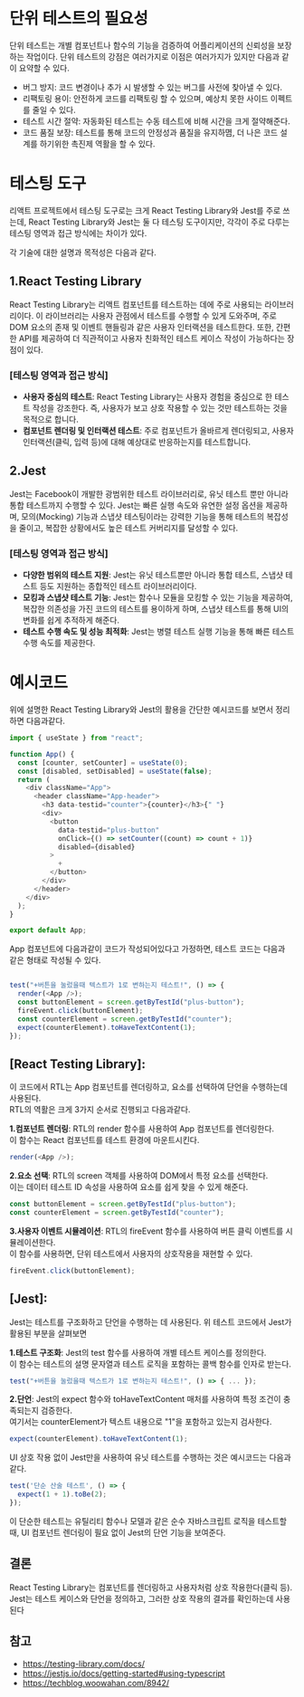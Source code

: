 # 단위 테스트의 필요성 

단위 테스트는 개별 컴포넌트나 함수의 기능을 검증하여 어플리케이션의 신뢰성을 보장하는 작업이다.
단위 테스트의 강점은 여러가지로 이점은 여러가지가 있지만 다음과 같이 요약할 수 있다.

* 버그 방지: 코드 변경이나 추가 시 발생할 수 있는 버그를 사전에 찾아낼 수 있다.
* 리팩토링 용이: 안전하게 코드를 리팩토링 할 수 있으며, 예상치 못한 사이드 이펙트를 줄일 수 있다.
* 테스트 시간 절약: 자동화된 테스트는 수동 테스트에 비해 시간을 크게 절약해준다.
* 코드 품질 보장: 테스트를 통해 코드의 안정성과 품질을 유지하몀, 더 나은 코드 설계를 하기위한 촉진제 역활을 할 수 있다.

# 테스팅 도구

리액트 프로젝트에서 테스팅 도구로는 크게 React Testing Library와 Jest를 주로 쓰는데, 
React Testing Library와 Jest는 둘 다 테스팅 도구이지만, 각각이 주로 다루는 테스팅 영역과 접근 방식에는 차이가 있다.

각 기술에 대한 설명과 목적성은 다음과 같다. 

## 1.React Testing Library
React Testing Library는 리액트 컴포넌트를 테스트하는 데에 주로 사용되는 라이브러리이다. 
이 라이브러리는 사용자 관점에서 테스트를 수행할 수 있게 도와주며, 주로 DOM 요소의 존재 및 이벤트 핸들링과 같은 사용자 인터랙션을 테스트한다. 
또한, 간편한 API를 제공하여 더 직관적이고 사용자 친화적인 테스트 케이스 작성이 가능하다는 장점이 있다.

### [테스팅 영역과 접근 방식]

* <strong>사용자 중심의 테스트</strong>: React Testing Library는 사용자 경험을 중심으로 한 테스트 작성을 강조한다. 즉, 사용자가 보고 상호 작용할 수 있는 것만 테스트하는 것을 목적으로 합니다.
* <strong>컴포넌트 렌더링 및 인터랙션 테스트</strong>: 주로 컴포넌트가 올바르게 렌더링되고, 사용자 인터랙션(클릭, 입력 등)에 대해 예상대로 반응하는지를 테스트합니다.

## 2.Jest
Jest는 Facebook이 개발한 광범위한 테스트 라이브러리로, 유닛 테스트 뿐만 아니라 통합 테스트까지 수행할 수 있다.
Jest는 빠른 실행 속도와 유연한 설정 옵션을 제공하며, 모의(Mocking) 기능과 스냅샷 테스팅이라는 강력한 기능을 통해 테스트의 복잡성을 줄이고, 복잡한 상황에서도 높은 테스트 커버리지를 달성할 수 있다.

### [테스팅 영역과 접근 방식]

* <strong>다양한 범위의 테스트 지원</strong>: Jest는 유닛 테스트뿐만 아니라 통합 테스트, 스냅샷 테스트 등도 지원하는 종합적인 테스트 라이브러리이다.
* <strong>모킹과 스냅샷 테스트 기능</strong>: Jest는 함수나 모듈을 모킹할 수 있는 기능을 제공하여, 복잡한 의존성을 가진 코드의 테스트를 용이하게 하며, 스냅샷 테스트를 통해 UI의 변화를 쉽게 추적하게 해준다.
* <strong>테스트 수행 속도 및 성능 최적화</strong>: Jest는 병렬 테스트 실행 기능을 통해 빠른 테스트 수행 속도를 제공한다.

# 예시코드

위에 설명한 React Testing Library와 Jest의 활용을 간단한 예시코드를 보면서 정리하면 다음과같다. 

```javascript
import { useState } from "react";

function App() {
  const [counter, setCounter] = useState(0);
  const [disabled, setDisabled] = useState(false);
  return (
    <div className="App">
      <header className="App-header">
        <h3 data-testid="counter">{counter}</h3>{" "}
        <div>
          <button
            data-testid="plus-button"
            onClick={() => setCounter((count) => count + 1)}
            disabled={disabled}
          >
            +
          </button>
        </div>
      </header>
    </div>
  );
}

export default App;
```

App 컴포넌트에 다음과같이 코드가 작성되어있다고 가정하면,
테스트 코드는 다음과 같은 형태로 작성될 수 있다.

```javascript

test("+버튼을 눌렀을때 텍스트가 1로 변하는지 테스트!", () => {
  render(<App />);
  const buttonElement = screen.getByTestId("plus-button");
  fireEvent.click(buttonElement);
  const counterElement = screen.getByTestId("counter");
  expect(counterElement).toHaveTextContent(1); 
});
```

## [React Testing Library]:
이 코드에서 RTL는 App 컴포넌트를 렌더링하고, 요소를 선택하여 단언을 수행하는데 사용된다.<br/>
RTL의 역활은 크게 3가지 순서로 진행되고 다음과같다.

<strong>1.컴포넌트 렌더링</strong>: RTL의 render 함수를 사용하여 App 컴포넌트를 렌더링한다.<br/>
이 함수는 React 컴포넌트를 테스트 환경에 마운트시킨다.
  
```javascript
render(<App />);
```

<strong>2.요소 선택</strong>: RTL의 screen 객체를 사용하여 DOM에서 특정 요소를 선택한다.<br/> 
이는 데이터 테스트 ID 속성을 사용하여 요소를 쉽게 찾을 수 있게 해준다.
  
```javascript
const buttonElement = screen.getByTestId("plus-button");
const counterElement = screen.getByTestId("counter");
```

<strong>3.사용자 이벤트 시뮬레이션</strong>: RTL의 fireEvent 함수를 사용하여 버튼 클릭 이벤트를 시뮬레이션한다.<br/>
이 함수를 사용하면, 단위 테스트에서 사용자의 상호작용을 재현할 수 있다.
  
```javascript
fireEvent.click(buttonElement);
```

## [Jest]:
Jest는 테스트를 구조화하고 단언을 수행하는 데 사용된다. 위 테스트 코드에서 Jest가 활용된 부분을 살펴보면

<strong>1.테스트 구조화</strong>: Jest의 test 함수를 사용하여 개별 테스트 케이스를 정의한다. <br/>
이 함수는 테스트의 설명 문자열과 테스트 로직을 포함하는 콜백 함수를 인자로 받는다.
  
```javascript
test("+버튼을 눌렀을때 텍스트가 1로 변하는지 테스트!", () => { ... });
```

<strong>2.단언</strong>:  Jest의 expect 함수와 toHaveTextContent 매처를 사용하여 특정 조건이 충족되는지 검증한다. <br/>
여기서는 counterElement가 텍스트 내용으로 "1"을 포함하고 있는지 검사한다.
  
```javascript
expect(counterElement).toHaveTextContent(1);
```

UI 상호 작용 없이 Jest만을 사용하여 유닛 테스트를 수행하는 것은 예시코드는 다음과 같다.

```javascript
test('단순 산술 테스트', () => {
  expect(1 + 1).toBe(2);
});
```

이 단순한 테스트는 유틸리티 함수나 모델과 같은 순수 자바스크립트 로직을 테스트할 때, UI 컴포넌트 렌더링이 필요 없이 Jest의 단언 기능을 보여준다.

## 결론 

React Testing Library는 컴포넌트를 렌더링하고 사용자처럼 상호 작용한다(클릭 등).<br/>
Jest는 테스트 케이스와 단언을 정의하고, 그러한 상호 작용의 결과를 확인하는데 사용된다

## 참고
* https://testing-library.com/docs/
* https://jestjs.io/docs/getting-started#using-typescript
* https://techblog.woowahan.com/8942/
